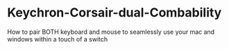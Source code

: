 # Keychron-Corsair-dual-Combability
How to pair BOTH keyboard and mouse to seamlessly use your mac and windows within a touch of a switch 
